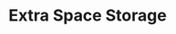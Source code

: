 ---
title: "Extra Space Storage"
url: /buffalo/extra-space-storage-main-street/
shop: storage rental
---